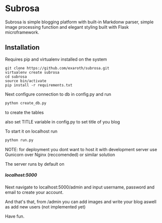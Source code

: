 # Subrosa

Subrosa is simple blogging platform with built-in Markdonw parser, simple image processing function and elegant styling built with Flask microframework.


## Installation

Requires pip and virtualenv installed on the system

``` shell
git clone https://github.com/exaroth/subrosa.git
virtualenv create subrosa
cd subrosa
source bin/activate
pip install -r requirements.txt
```

Next configure connection to db in config.py
and run
``` python
python create_db.py 
```
to create the tables

also set TITLE variable in config.py to set title of you blog

To start it on localhost run

``` python
python run.py
```

NOTE: for deployment you dont want to host it with development server
use Gunicorn over Nginx (reccomended) or similar solution

The server runs by default on

##### localhost:5000

Next navigate to localhost:5000/admin and input username, password and email to create your account.


And that's that, from /admin you can add images and write your blog aswell as add new users (not implemented yet)

Have fun.
